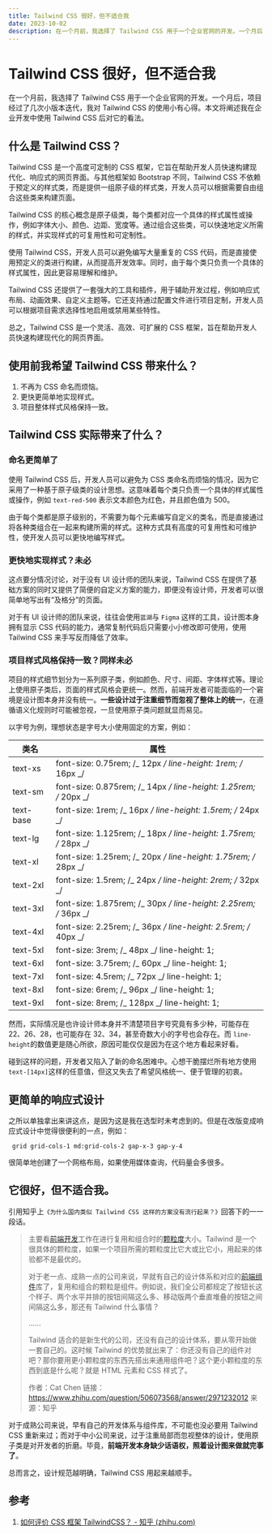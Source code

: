 ```yaml
---
title: Tailwind CSS 很好，但不适合我
date: 2023-10-02
description: 在一个月前，我选择了 Tailwind CSS 用于一个企业官网的开发。一个月后，项目经过了几次小版本迭代，我对 Tailwind CSS 的使用小有心得。本文将阐述我在企业开发中使用 Tailwind CSS 后对它的看法。
---
```


# Tailwind CSS 很好，但不适合我

在一个月前，我选择了 Tailwind CSS 用于一个企业官网的开发。一个月后，项目经过了几次小版本迭代，我对 Tailwind CSS 的使用小有心得。本文将阐述我在企业开发中使用 Tailwind CSS 后对它的看法。

## 什么是 Tailwind CSS？

Tailwind CSS 是一个高度可定制的 CSS 框架，它旨在帮助开发人员快速构建现代化、响应式的网页界面。与其他框架如 Bootstrap 不同，Tailwind CSS 不依赖于预定义的样式类，而是提供一组原子级的样式类，开发人员可以根据需要自由组合这些类来构建页面。

Tailwind CSS 的核心概念是原子级类，每个类都对应一个具体的样式属性或操作，例如字体大小、颜色、边距、宽度等。通过组合这些类，可以快速地定义所需的样式，并实现样式的可复用性和可定制性。

使用 Tailwind CSS，开发人员可以避免编写大量重复的 CSS 代码，而是直接使用预定义的类进行构建，从而提高开发效率。同时，由于每个类只负责一个具体的样式属性，因此更容易理解和维护。

Tailwind CSS 还提供了一套强大的工具和插件，用于辅助开发过程，例如响应式布局、动画效果、自定义主题等。它还支持通过配置文件进行项目定制，开发人员可以根据项目需求选择性地启用或禁用某些特性。

总之，Tailwind CSS 是一个灵活、高效、可扩展的 CSS 框架，旨在帮助开发人员快速构建现代化的网页界面。

## 使用前我希望 Tailwind CSS 带来什么？

1. 不再为 CSS 命名而烦恼。
2. 更快更简单地实现样式。
3. 项目整体样式风格保持一致。

## Tailwind CSS 实际带来了什么？

### 命名更简单了

使用 Tailwind CSS 后，开发人员可以避免为 CSS 类命名而烦恼的情况，因为它采用了一种基于原子级类的设计思想。这意味着每个类只负责一个具体的样式属性或操作，例如 `text-red-500` 表示文本颜色为红色，并且颜色值为 500。

由于每个类都是原子级别的，不需要为每个元素编写自定义的类名，而是直接通过将各种类组合在一起来构建所需的样式。这种方式具有高度的可复用性和可维护性，使开发人员可以更快地编写样式。

### 更快地实现样式？未必

这点要分情况讨论，对于没有 UI 设计师的团队来说，Tailwind CSS 在提供了基础方案的同时又提供了简便的自定义方案的能力，即便没有设计师，开发者可以很简单地写出有“及格分”的页面。

对于有 UI 设计师的团队来说，往往会使用`蓝湖`与 `Figma` 这样的工具，设计图本身拥有显示 CSS 代码的能力，通常复制代码后只需要小小修改即可使用，使用 Tailwind CSS 来手写反而降低了效率。

### 项目样式风格保持一致？同样未必

项目的样式细节划分为一系列原子类，例如颜色、尺寸、间距、字体样式等。理论上使用原子类后，页面的样式风格会更统一。然而，前端开发者可能面临的一个窘境是设计图本身并没有统一。**一些设计过于注重细节而忽视了整体上的统一**，在遵循语义化规则时可能被忽视，一旦使用原子类问题就显而易见。

以字号为例，理想状态是字号大小使用固定的方案，例如：

| 类名      | 属性                                                             |
| --------- | ---------------------------------------------------------------- |
| text-xs   | font-size: 0.75rem; /_ 12px _/ line-height: 1rem; /_ 16px _/     |
| text-sm   | font-size: 0.875rem; /_ 14px _/ line-height: 1.25rem; /_ 20px _/ |
| text-base | font-size: 1rem; /_ 16px _/ line-height: 1.5rem; /_ 24px _/      |
| text-lg   | font-size: 1.125rem; /_ 18px _/ line-height: 1.75rem; /_ 28px _/ |
| text-xl   | font-size: 1.25rem; /_ 20px _/ line-height: 1.75rem; /_ 28px _/  |
| text-2xl  | font-size: 1.5rem; /_ 24px _/ line-height: 2rem; /_ 32px _/      |
| text-3xl  | font-size: 1.875rem; /_ 30px _/ line-height: 2.25rem; /_ 36px _/ |
| text-4xl  | font-size: 2.25rem; /_ 36px _/ line-height: 2.5rem; /_ 40px _/   |
| text-5xl  | font-size: 3rem; /_ 48px _/ line-height: 1;                      |
| text-6xl  | font-size: 3.75rem; /_ 60px _/ line-height: 1;                   |
| text-7xl  | font-size: 4.5rem; /_ 72px _/ line-height: 1;                    |
| text-8xl  | font-size: 6rem; /_ 96px _/ line-height: 1;                      |
| text-9xl  | font-size: 8rem; /_ 128px _/ line-height: 1;                     |

然而，实际情况是也许设计师本身并不清楚项目字号究竟有多少种，可能存在 22、26、28，也可能存在 32、34，甚至奇数大小的字号也会存在。而 `line-height`的数值更是随心所欲，原因可能仅仅是因为在这个地方看起来好看。

碰到这样的问题，开发者又陷入了新的命名困难中。心想干脆摆烂所有地方使用`text-[14px]`这样的任意值，但这又失去了希望风格统一、便于管理的初衷。

## 更简单的响应式设计

之所以单独拿出来讲这点，是因为这是我在选型时未考虑到的。但是在改版变成响应式设计中觉得很便利的一点，例如：

```
 grid grid-cols-1 md:grid-cols-2 gap-x-3 gap-y-4
```

很简单地创建了一个网格布局，如果使用媒体查询，代码量会多很多。

## 它很好，但不适合我。

引用知乎上`《为什么国内类似 Tailwind CSS 这样的方案没有流行起来？》`回答下的一一段话。

> 主要看[前端开发](https://www.zhihu.com/search?q=前端开发&search_source=Entity&hybrid_search_source=Entity&hybrid_search_extra={"sourceType"%3A"answer"%2C"sourceId"%3A2971232012})工作在进行复用和组合时的[颗粒度](https://www.zhihu.com/search?q=颗粒度&search_source=Entity&hybrid_search_source=Entity&hybrid_search_extra={"sourceType"%3A"answer"%2C"sourceId"%3A2971232012})大小。Tailwind 是一个很具体的颗粒度，如果一个项目所需的颗粒度比它大或比它小，用起来的体验都不是最优的。
>
> 对于老一点、成熟一点的公司来说，早就有自己的设计体系和对应的[前端组件](https://www.zhihu.com/search?q=前端组件&search_source=Entity&hybrid_search_source=Entity&hybrid_search_extra={"sourceType"%3A"answer"%2C"sourceId"%3A2971232012})库了，复用和组合的颗粒是组件。例如说，我们全公司都规定了按钮长这个样子、两个水平并排的按钮间隔这么多、移动版两个垂直堆叠的按钮之间间隔这么多，那还有 Tailwind 什么事情？
>
> ……
>
> Tailwind 适合的是新生代的公司，还没有自己的设计体系，要从零开始做一套自己的。这时候 Tailwind 的优势就出来了：你还没有自己的组件对吧？那你要用更小颗粒度的东西先搭出来通用组件吧？这个更小颗粒度的东西到底是什么呢？就是 HTML 元素和 CSS 样式了。
>
> 作者：Cat Chen
> 链接：https://www.zhihu.com/question/506073568/answer/2971232012
> 来源：知乎

对于成熟公司来说，早有自己的开发体系与组件库，不可能也没必要用 Tailwind CSS 重新来过；而对于中小公司来说，过于注重局部而忽视整体的设计，使用原子类是对开发者的折磨。毕竟，**前端开发本身缺少话语权，照着设计图来做就完事了**。

总而言之，设计规范越明确，Tailwind CSS 用起来越顺手。

## 参考

1. [如何评价 CSS 框架 TailwindCSS？ - 知乎 (zhihu.com)](https://www.zhihu.com/question/337939566)

